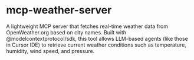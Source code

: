 # mcp-weather-server
A lightweight MCP server that fetches real-time weather data from OpenWeather.org based on city names. Built with @modelcontextprotocol/sdk, this tool allows LLM-based agents (like those in Cursor IDE) to retrieve current weather conditions such as temperature, humidity, wind speed, and pressure.
